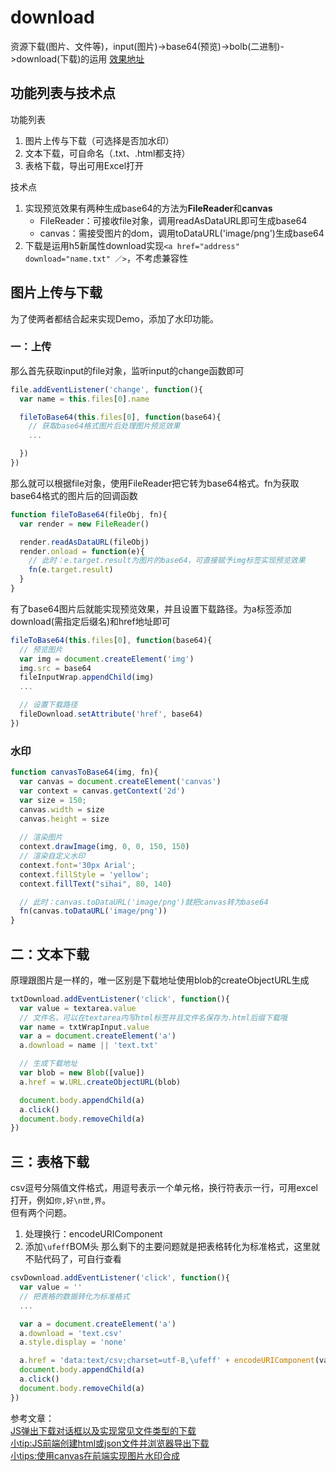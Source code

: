 # download
资源下载(图片、文件等)，input(图片)->base64(预览)->bolb(二进制)->download(下载)的运用
[效果地址](https://sihai00.github.io/training-demo/download/)

## 功能列表与技术点
功能列表
1. 图片上传与下载（可选择是否加水印）
2. 文本下载，可自命名（.txt、.html都支持）
3. 表格下载，导出可用Excel打开

技术点
1. 实现预览效果有两种生成base64的方法为**FileReader**和**canvas**
   - FileReader：可接收file对象，调用readAsDataURL即可生成base64
   - canvas：需接受图片的dom，调用toDataURL('image/png')生成base64
2. 下载是运用h5新属性download实现`<a href="address" download="name.txt" ／>`，不考虑兼容性

## 图片上传与下载
为了使两者都结合起来实现Demo，添加了水印功能。

### 一：上传
那么首先获取input的file对象，监听input的change函数即可
```javascript
file.addEventListener('change', function(){
  var name = this.files[0].name

  fileToBase64(this.files[0], function(base64){
    // 获取base64格式图片后处理图片预览效果
    ...

  })
})
```

那么就可以根据file对象，使用FileReader把它转为base64格式。fn为获取base64格式的图片后的回调函数
```javascript
function fileToBase64(fileObj, fn){
  var render = new FileReader()

  render.readAsDataURL(fileObj)
  render.onload = function(e){
    // 此时：e.target.result为图片的base64，可直接赋予img标签实现预览效果
    fn(e.target.result)
  }
}
```

有了base64图片后就能实现预览效果，并且设置下载路径。为a标签添加download(需指定后缀名)和href地址即可
```javascript
fileToBase64(this.files[0], function(base64){
  // 预览图片
  var img = document.createElement('img')
  img.src = base64
  fileInputWrap.appendChild(img)
  ...

  // 设置下载路径
  fileDownload.setAttribute('href', base64)
})
```

### 水印
```javascript
function canvasToBase64(img, fn){
  var canvas = document.createElement('canvas')
  var context = canvas.getContext('2d')
  var size = 150;
  canvas.width = size
  canvas.height = size
  
  // 渲染图片
  context.drawImage(img, 0, 0, 150, 150)
  // 渲染自定义水印
  context.font='30px Arial';
  context.fillStyle = 'yellow';
  context.fillText("sihai", 80, 140)

  // 此时：canvas.toDataURL('image/png')就把canvas转为base64
  fn(canvas.toDataURL('image/png'))
}
```
## 二：文本下载
原理跟图片是一样的，唯一区别是下载地址使用blob的createObjectURL生成
```javascript
txtDownload.addEventListener('click', function(){
  var value = textarea.value
  // 文件名，可以在textarea内写html标签并且文件名保存为.html后缀下载哦
  var name = txtWrapInput.value
  var a = document.createElement('a')
  a.download = name || 'text.txt'

  // 生成下载地址
  var blob = new Blob([value])
  a.href = w.URL.createObjectURL(blob)

  document.body.appendChild(a)
  a.click()
  document.body.removeChild(a)
})
```

## 三：表格下载
csv逗号分隔值文件格式，用逗号表示一个单元格，换行符表示一行，可用excel打开，例如`你,好\n世,界`。\
但有两个问题。
1. 处理换行：encodeURIComponent
2. 添加`\ufeff`BOM头
那么剩下的主要问题就是把表格转化为标准格式，这里就不贴代码了，可自行查看
```javascript
csvDownload.addEventListener('click', function(){
  var value = ''
  // 把表格的数据转化为标准格式
  ...

  var a = document.createElement('a')
  a.download = 'text.csv'
  a.style.display = 'none'

  a.href = 'data:text/csv;charset=utf-8,\ufeff' + encodeURIComponent(value);
  document.body.appendChild(a)
  a.click()
  document.body.removeChild(a)
})
```

参考文章：\
[JS弹出下载对话框以及实现常见文件类型的下载](http://www.cnblogs.com/liuxianan/p/js-download.html)\
[小tip:JS前端创建html或json文件并浏览器导出下载](http://www.zhangxinxu.com/wordpress/2017/07/js-text-string-download-as-html-json-file/)\
[小tips:使用canvas在前端实现图片水印合成](http://www.zhangxinxu.com/wordpress/2017/05/canvas-picture-watermark-synthesis/)

